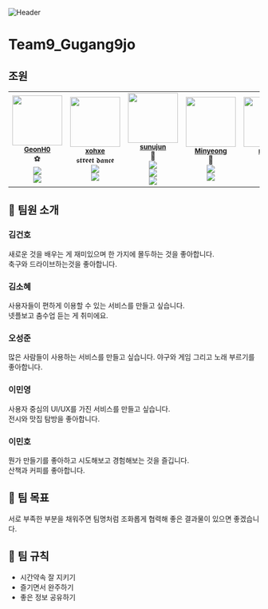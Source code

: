 ![Header](https://capsule-render.vercel.app/api?type=waving&height=200&text=9%EA%B0%959%EC%A1%B0!&fontAlign=80&fontAlignY=40&color=gradient)

# Team9_Gugang9jo

## 조원

<table align="center">
  <tr>
    <td align="center">
      <a href="https://github.com/GeonH0">
        <img src="https://avatars.githubusercontent.com/u/88571960?v=4" width="100px;" alt=""/>
      </a><br />
      <sub><b><a href="#김건호">GeonH0</b></sub></a><br />⚽</a><br/>
      <a href="https://github.com/GeonH0"><img src="https://img.shields.io/badge/GitHub-181717?style=flat-square&logo=github&logoColor=white"/></a>
         <br> 
      <a href="https://github.com/GeonH0/GeonH0">
        <img src="https://img.shields.io/badge/Resume-528DD7?style=flat-square&logo=ReadMe&logoColor=white"/>
      </a>
    </td>
    <td align="center"> 
      <a href="https://github.com/xohxe">
        <img src="https://avatars.githubusercontent.com/u/75136643?v=4" width="100px;" alt=""/>
      </a><br />
      <sub><b><a href="#김소혜">xohxe</b></sub></a><br />𝖘𝖙𝖗𝖊𝖊𝖙 𝖉𝖆𝖓𝖈𝖊 <br />
      <a href="https://github.com/xohxe"><img src="https://img.shields.io/badge/GitHub-181717?style=flat-square&logo=github&logoColor=white"/></a>
      <br> 
      <a href="https://just-doit.me/about/">
        <img src="https://img.shields.io/badge/Resume-528DD7?style=flat-square&logo=ReadMe&logoColor=white"/>
      </a>
    </td>
    <td align="center">
      <a href="https://github.com/sunujun">
        <img src="https://avatars.githubusercontent.com/u/98377339?v=4"width="100px;" alt=""/>
      </a><br />
      <sub><b><a href="#오성준">sunujun</b></sub></a><br />🚀</a><br/>
      <a href="https://github.com/sunujun"><img src="https://img.shields.io/badge/GitHub-181717?style=flat-square&logo=github&logoColor=white"/></a>
       <br>
        <a href = "https://github.com/sunujun/sunujun">
          <img src="https://img.shields.io/badge/Resume-528DD7?style=flat-square&logo=ReadMe&logoColor=white"/>
        </a>
        <br/>
        <a href="https://github.com/sunujun/sunujun">
          <img src="https://img.shields.io/badge/Resume-528DD7?style=flat-square&logo=ReadMe&logoColor=white"/>
        </a>
      </td>
    <td align="center">
      <a href="https://github.com/Mminy62">
        <img src="https://avatars.githubusercontent.com/u/66752398?v=4" width="100px;" alt=""/>
      </a><br />
      <sub><b><a href="#이민영">Minyeong</b></sub></a><br />🍜</a><br/>
        <a href="https://github.com/Mminy62"><img src="https://img.shields.io/badge/GitHub-181717?style=flat-square&logo=github&logoColor=white"/></a>
        <br>
        <a href = "https://github.com/Mminy62/resume#readme">
          <img src="https://img.shields.io/badge/Resume-528DD7?style=flat-square&logo=ReadMe&logoColor=white"/>
        </a>
      </td>
    <td align="center">
      <a href="https://github.com/funMango">
        <img src="https://avatars.githubusercontent.com/u/138420832?v=4" width="100px;" alt=""/>
      </a><br />
      <sub><b><a href="#이민호">minho</b></sub></a><br />🧑‍💻</a><br/>
        <a href="https://github.com/funMango"><img src="https://img.shields.io/badge/GitHub-181717?style=flat-square&logo=github&logoColor=white"/></a>
        <br>
        <a href="https://github.com/funMango/fumMango">
        <img src="https://img.shields.io/badge/Resume-528DD7?style=flat-square&logo=ReadMe&logoColor=white"/>
      </a>
      </td>
  </tr>
</table>

## 👋 팀원 소개

### 김건호

새로운 것을 배우는 게 재미있으며 한 가지에 몰두하는 것을 좋아합니다. <br/>
축구와 드라이브하는것을 좋아합니다.

### 김소혜

사용자들이 편하게 이용할 수 있는 서비스를 만들고 싶습니다.  
넷플보고 춤수업 듣는 게 취미에요.


### 오성준

많은 사람들이 사용하는 서비스를 만들고 싶습니다.
야구와 게임 그리고 노래 부르기를 좋아합니다.

### 이민영

사용자 중심의 UI/UX를 가진 서비스를 만들고 싶습니다.<br/>
전시와 맛집 탐방을 좋아합니다.

### 이민호

뭔가 만들기를 좋아하고 시도해보고 경험해보는 것을 즐깁니다. <br/>
산책과 커피를 좋아합니다.

## 🎯 팀 목표

서로 부족한 부분을 채워주면 팀명처럼 조화롭게 협력해 좋은 결과물이 있으면 좋겠습니다.

## 📌 팀 규칙

- 시간약속 잘 지키기
- 즐기면서 완주하기
- 좋은 정보 공유하기

